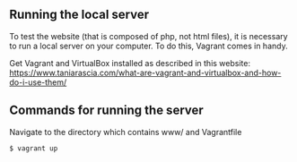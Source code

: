 ## Running the local server
To test the website (that is composed of php, not html files), it is necessary to run a local server on your computer.
To do this, Vagrant comes in handy. 

Get Vagrant and VirtualBox installed as described in this website: 
https://www.taniarascia.com/what-are-vagrant-and-virtualbox-and-how-do-i-use-them/

## Commands for running the server

Navigate to the directory which contains www/ and Vagrantfile
```
$ vagrant up
```

